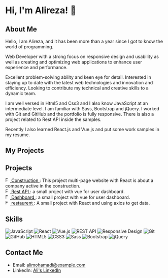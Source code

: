 # Hi, I'm Alireza! 👋

## About Me
Hello, I am Alireza, and it has been more than a year since I got to know the world of programming.

Web Developer with a strong focus on responsive design and usability as well as creating and optimizing web applications to enhance user experience and performance.

Excellent problem-solving ability and keen eye for detail. Interested in staying up to date with the latest web technologies and innovation and efficiency. Looking to contribute my technical and creative skills to a dynamic team.

I am well versed in Html5 and Css3 and I also know JavaScript at an intermediate level. I am familiar with Sass, Bootstrap and jQuery. I worked with Git and GitHub and the portfolio is fully responsive. There is also a project related to Rest API inside the samples.

Recently I also learned React.js and Vue.js and put some work samples in my resume.

## My Projects
## Projects

<div>
    <a href="https://constructionreact2023.netlify.app/">
        <img src="https://constructionreact2023.netlify.app/Favicon.ico" alt="Favicon" width="15" height="15">
        <span style="color: black; text-decoration: none;">Construction</span>
    </a>: This project multi-page website with React is about a company active in the construction.
</div>

<div>
    <a href="https://cryptoreact2023.netlify.app/">
        <img src="https://cryptoreact2023.netlify.app/Favicon.ico" alt="Favicon" width="15" height="15">
        <span style="color: black; text-decoration: none;">Rest API</span>
    </a>: a small project with vue for user dashboard.
</div>

<div>
    <a href="https://taskapp2024.netlify.app/">
        <img src="https://taskapp2024.netlify.app/Favicon.ico" alt="Favicon" width="15" height="15">
        <span style="color: black; text-decoration: none;">Dashboard</span>
    </a>: a small project with vue for user dashboard.
</div>

<div>
    <a href="https://restaurentjs2023.netlify.app/">
        <img src="https://restaurentjs2023.netlify.app/Images/Favicon.ico" alt="Favicon" width="15" height="15">
        <span style="color: black; text-decoration: none;">restaurent</span>
    </a>: A small project with React and using axios to get data.
</div>
  
## Skills
![JavaScript](https://img.shields.io/badge/-JavaScript-F0DB4F?style=for-the-badge&logo=javascript&logoColor=black)
![React](https://img.shields.io/badge/-React-61DAFB?style=for-the-badge&logo=react&logoColor=black)
![Vue.js](https://img.shields.io/badge/-Vue.js-4FC08D?style=for-the-badge&logo=vue.js&logoColor=white)
![REST API](https://img.shields.io/badge/-REST&#32;API-gray?style=for-the-badge&logo=api&logoColor=black)
![Responsive Design](https://img.shields.io/badge/-Responsive&#32;Design-0DB7ED?style=for-the-badge&logo=responsive&logoColor=white)
![Git](https://img.shields.io/badge/-Git-F05033?style=for-the-badge&logo=git&logoColor=white)
![GitHub](https://img.shields.io/badge/-GitHub-181717?style=for-the-badge&logo=github&logoColor=white)
![HTML5](https://img.shields.io/badge/-HTML5-E34F26?style=for-the-badge&logo=html5&logoColor=white)
![CSS3](https://img.shields.io/badge/-CSS3-1572B6?style=for-the-badge&logo=css3&logoColor=white)
![Sass](https://img.shields.io/badge/-Sass-CC6699?style=for-the-badge&logo=sass&logoColor=white)
![Bootstrap](https://img.shields.io/badge/-Bootstrap-7952B3?style=for-the-badge&logo=bootstrap&logoColor=white)
![jQuery](https://img.shields.io/badge/-jQuery-0769AD?style=for-the-badge&logo=jquery&logoColor=white)

## Contact Me
- Email: alimohamadi@example.com
- LinkedIn: [Ali's LinkedIn](https://www.linkedin.com/in/alimohamadi)
